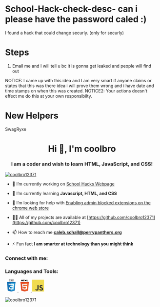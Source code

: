 # School-Hack-check-desc- can i please have the password caled :)
I found a hack that could change securly. (only for securly)

# Steps

1. Email me and I will tell u bc it is gonna get leaked and people will find out

NOTICE: I came up with this idea and I am very smart if anyone claims or states that this was there idea i will prove them wrong and i have date and time stamps on when this was created.
NOTICE2: Your actions doesn't effect me do this at your own responsibilty.
# New Helpers
SwagRyxe
<h1 align="center">Hi 👋, I'm coolbro</h1>
<h3 align="center">I am a coder and wish to learn HTML, JavaScript, and CSS!</h3>

<p align="left"> <a href="https://github.com/ryo-ma/github-profile-trophy"><img src="https://github-profile-trophy.vercel.app/?username=coolbro12371" alt="coolbro12371" /></a> </p>

- 🔭 I’m currently working on [School Hacks Webpage](https://github.com/coolbro12371/School-Hack-check-desc-/)

- 🌱 I’m currently learning **Javascript, HTML, and CSS**

- 🤝 I’m looking for help with [Enabling admin blocked extensions on the chrome web store](https://github.com/coolbro12371/School-Hack-check-desc-/)

- 👨‍💻 All of my projects are available at [https://github.com/coolbro12371](https://github.com/coolbro12371)

- 📫 How to reach me **caleb.schall@perrypanthers.org**

- ⚡ Fun fact **I am smarter at technology than you might think**

<h3 align="left">Connect with me:</h3>
<p align="left">
</p>

<h3 align="left">Languages and Tools:</h3>
<p align="left"> <a href="https://www.w3schools.com/css/" target="_blank" rel="noreferrer"> <img src="https://raw.githubusercontent.com/devicons/devicon/master/icons/css3/css3-original-wordmark.svg" alt="css3" width="40" height="40"/> </a> <a href="https://www.w3.org/html/" target="_blank" rel="noreferrer"> <img src="https://raw.githubusercontent.com/devicons/devicon/master/icons/html5/html5-original-wordmark.svg" alt="html5" width="40" height="40"/> </a> <a href="https://developer.mozilla.org/en-US/docs/Web/JavaScript" target="_blank" rel="noreferrer"> <img src="https://raw.githubusercontent.com/devicons/devicon/master/icons/javascript/javascript-original.svg" alt="javascript" width="40" height="40"/> </a> </p>

<p><img align="center" src="https://github-readme-stats.vercel.app/api/top-langs?username=coolbro12371&show_icons=true&locale=en&layout=compact" alt="coolbro12371" /></p>
